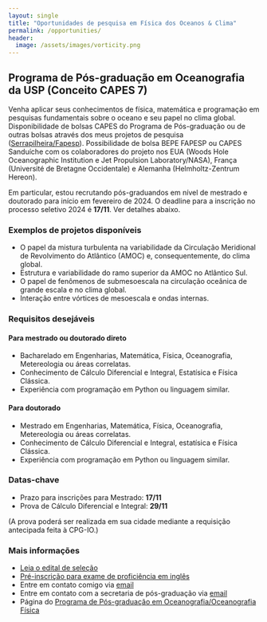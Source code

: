 ```yaml
---
layout: single
title: "Oportunidades de pesquisa em Física dos Oceanos & Clima"
permalink: /opportunities/
header:
  image: /assets/images/vorticity.png
---
```



## Programa de Pós-graduação em Oceanografia da USP (Conceito CAPES 7)

Venha aplicar seus conhecimentos de física, matemática e programação em pesquisas fundamentais sobre o oceano e seu papel no clima global. Disponibilidade de bolsas CAPES do Programa de Pós-graduação ou de outras bolsas através dos meus projetos de pesquisa ([Serrapilheira/Fapesp](https://serrapilheira.org/serrapilheira-apoiara-32-jovens-cientistas-com-r-22-milhoes-em-parceria-com-faps/)). Possibilidade de bolsa BEPE FAPESP ou CAPES Sanduíche com os colaboradores do projeto nos EUA (Woods Hole Oceanographic Institution e Jet Propulsion Laboratory/NASA), França (Université de Bretagne Occidentale) e Alemanha (Helmholtz-Zentrum Hereon).

Em particular, estou recrutando pós-graduandos em nível de mestrado e doutorado para início em fevereiro de 2024. O deadline para a inscrição no processo seletivo 2024 é **17/11**. Ver detalhes abaixo.


### Exemplos de projetos disponíveis

- O papel da mistura turbulenta na variabilidade da Circulação Meridional de Revolvimento do Atlântico (AMOC) e, consequentemente, do clima global.
- Estrutura e variabilidade do ramo superior da AMOC no Atlântico Sul.
- O papel de fenômenos de submesoescala na circulação oceânica de grande escala e no clima global.
- Interação entre vórtices de mesoescala e ondas internas.

### Requisitos desejáveis

#### Para mestrado ou doutorado direto

- Bacharelado em Engenharias, Matemática, Física, Oceanografia, Metereologia ou áreas correlatas.
- Conhecimento de Cálculo Diferencial e Integral, Estatísica e  Física Clássica.
- Experiência com programação em Python ou linguagem similar.

#### Para doutorado

- Mestrado em Engenharias, Matemática, Física, Oceanografia, Metereologia ou áreas correlatas.
- Conhecimento de Cálculo Diferencial e Integral, estatísica e  Física Clássica.
- Experiência com programação em Python ou linguagem similar.

### Datas-chave

- Prazo para inscrições para Mestrado: **17/11**
- Prova de Cálculo Diferencial e Integral: **29/11**

(A prova poderá ser realizada em sua cidade mediante a requisição antecipada feita à CPG-IO.)

### Mais informações

- [Leia o edital de seleção](https://www.io.usp.br/index.php/pos-graduacao/programa-de-pos-graduacao/edital-2024-mestrado.html)
- [Pré-inscrição para exame de proficiência em inglês](https://www.io.usp.br/index.php/pos-graduacao/programa-de-pos-graduacao/proficiencia-em-lingua-estrangeira.html)
- Entre em contato comigo via [email](mailto:cesar.rocha@usp.br)
- Entre em contato com a secretaria de pós-graduação via [email](cpg_io@usp.br)
- Página do [Programa de Pós-graduação em Oceanografia/Oceanografia Física]()




